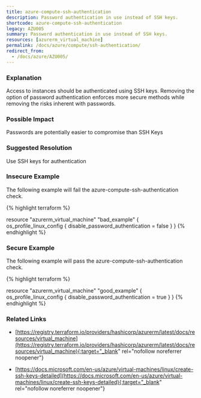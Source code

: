 ```yaml
---
title: azure-compute-ssh-authentication
description: Password authentication in use instead of SSH keys.
shortcode: azure-compute-ssh-authentication
legacy: AZU005
summary: Password authentication in use instead of SSH keys. 
resources: [azurerm_virtual_machine] 
permalink: /docs/azure/compute/ssh-authentication/
redirect_from: 
  - /docs/azure/AZU005/
---
```


### Explanation


Access to instances should be authenticated using SSH keys. Removing the option of password authentication enforces more secure methods while removing the risks inherent with passwords.


### Possible Impact
Passwords are potentially easier to compromise than SSH Keys

### Suggested Resolution
Use SSH keys for authentication


### Insecure Example

The following example will fail the azure-compute-ssh-authentication check.

{% highlight terraform %}

resource "azurerm_virtual_machine" "bad_example" {
	os_profile_linux_config {
		disable_password_authentication = false
	}
}
{% endhighlight %}



### Secure Example

The following example will pass the azure-compute-ssh-authentication check.

{% highlight terraform %}

resource "azurerm_virtual_machine" "good_example" {
	os_profile_linux_config {
		disable_password_authentication = true
	}
}
{% endhighlight %}



### Related Links


- [https://registry.terraform.io/providers/hashicorp/azurerm/latest/docs/resources/virtual_machine](https://registry.terraform.io/providers/hashicorp/azurerm/latest/docs/resources/virtual_machine){:target="_blank" rel="nofollow noreferrer noopener"}

- [https://docs.microsoft.com/en-us/azure/virtual-machines/linux/create-ssh-keys-detailed](https://docs.microsoft.com/en-us/azure/virtual-machines/linux/create-ssh-keys-detailed){:target="_blank" rel="nofollow noreferrer noopener"}


